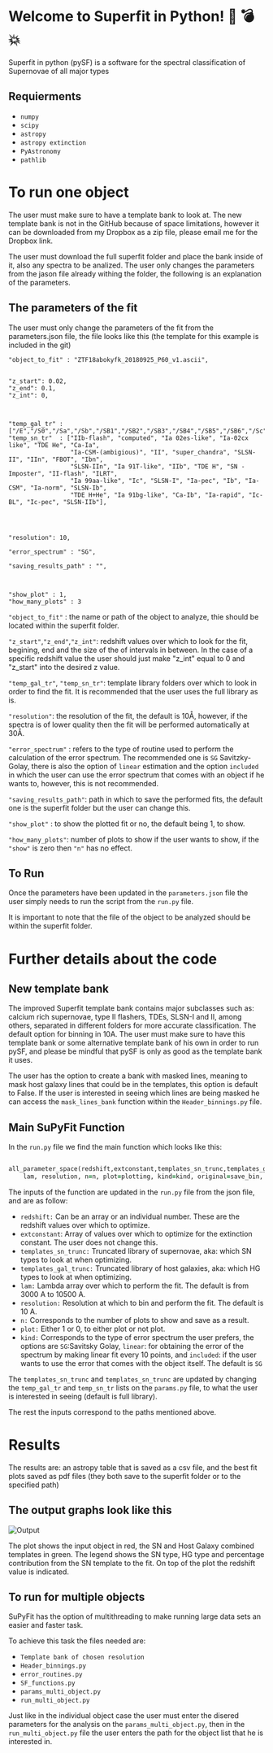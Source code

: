 # Welcome to Superfit in Python! :dizzy: :bomb: :boom:

Superfit in python (pySF) is a software for the spectral classification of Supernovae of all major types 

## Requierments

- `numpy`
- `scipy`
- `astropy`
- `astropy extinction`
- `PyAstronomy`
- `pathlib`



# To run one object  
The user must make sure to have a template bank to look at. The new template bank is not in the GitHub because of space limitations, however it can be downloaded from my Dropbox as a zip file, please email me for the Dropbox link.


The user must download the full superfit folder and place the bank inside of it, also any spectra to be analized. The user only changes the parameters from the jason file already withing the folder, the following is an explanation of the parameters. 


## The parameters of the fit 

The user must only change the parameters of the fit from the parameters.json file, the file looks like this (the template for this example is included in the git)



    "object_to_fit" : "ZTF18abokyfk_20180925_P60_v1.ascii",


    "z_start": 0.02,
    "z_end": 0.1,
    "z_int": 0,
    
    
   
    "temp_gal_tr" : ["/E","/S0","/Sa","/Sb","/SB1","/SB2","/SB3","/SB4","/SB5","/SB6","/Sc"],
    "temp_sn_tr"  : ["IIb-flash", "computed", "Ia 02es-like", "Ia-02cx like", "TDE He", "Ca-Ia", 
                     "Ia-CSM-(ambigious)", "II", "super_chandra", "SLSN-II", "IIn", "FBOT", "Ibn", 
                     "SLSN-IIn", "Ia 91T-like", "IIb", "TDE H", "SN - Imposter", "II-flash", "ILRT", 
                     "Ia 99aa-like", "Ic", "SLSN-I", "Ia-pec", "Ib", "Ia-CSM", "Ia-norm", "SLSN-Ib", 
                     "TDE H+He", "Ia 91bg-like", "Ca-Ib", "Ia-rapid", "Ic-BL", "Ic-pec", "SLSN-IIb"],
    
    
    
          
    "resolution": 10,

    "error_spectrum" : "SG",

    "saving_results_path" : "",

    
    
    "show_plot" : 1,
    "how_many_plots" : 3 




`"object_to_fit"` : the name or path of the object to analyze, thie should be located within the superfit folder. 

`"z_start"`,`"z_end"`,`"z_int"`: redshift values over which to look for the fit, begining, end and the size of the of intervals in between. In the case of a specific redshift value the user should just make "z_int" equal to 0 and "z_start" into the desired z value.

`"temp_gal_tr"`, `"temp_sn_tr"`: template library folders over which to look in order to find the fit. It is recommended that the user uses the full library as is. 


`"resolution"`: the resolution of the fit, the default is 10Å, however, if the spectra is of lower quality then the fit will be performed automatically at 30Å. 



`"error_spectrum"` : refers to the type of routine used to perform the calculation of the error spectrum. The recommended one is `SG` Savitzky-Golay, there is also the option of `linear` estimation and the option `included` in which the user can use the error spectrum that comes with an object if he wants to, however, this is not recommended. 

`"saving_results_path"`: path in which to save the performed fits, the default one is the superfit folder but the user can change this.
 
 `"show_plot"` : to show the plotted fit or no, the default being 1, to show. 
 
  `"how_many_plots"`: number of plots to show if the user wants to show, if the `"show"` is zero then `"n"` has no effect. 



## To Run

Once the parameters have been updated in the `parameters.json` file the user simply needs to run the script from the `run.py` file. 

It is important to note that the file of the object to be analyzed should be within the superfit folder.




# Further details about the code


## New template bank

The improved Superfit template bank contains major subclasses such as: calcium rich supernovae, type II flashers, TDEs, SLSN-I and II, among others, separated in different folders for more accurate classification. The default option for binning in 10A. 
The user must make sure to have this template bank or some alternative template bank of his own in order to run pySF, and please be mindful that pySF is only as good as the template bank it uses.


The user has the option to create a bank with masked lines, meaning to mask host galaxy lines that could be in the templates, this option is default to False. If the user is interested in seeing which lines are being masked he can access the `mask_lines_bank` function within the `Header_binnings.py` file.



## Main SuPyFit Function 

In the `run.py` file we find the main function which looks like this:


```ruby

all_parameter_space(redshift,extconstant,templates_sn_trunc,templates_gal_trunc, 
    lam, resolution, n=n, plot=plotting, kind=kind, original=save_bin, save=save_results_path, show=show)

```
    
    
The inputs of the function are updated in the `run.py` file from the json file, and are as follow: 

- `redshift:` Can be an array or an individual number. These are the redshift values over which to optimize. 
- `extconstant`: Array of values over which to optimize for the extinction constant. The user does not change this. 
- `templates_sn_trunc:`  Truncated library of supernovae, aka: which SN types to look at when optimizing.
- `templates_gal_trunc:` Truncated library of host galaxies, aka: which HG types to look at when optimizing.
- `lam:` Lambda array over which to perform the fit. The default is from 3000 A to 10500 A. 
- `resolution:` Resolution at which to bin and perform the fit. The default is 10 A. 
- `n:` Corresponds to the number of plots to show and save as a result. 
- `plot:` Either 1 or 0, to either plot or not plot. 
- `kind:` Corresponds to the type of error spectrum the user prefers, the options are `SG`:Savitsky Golay, `linear`: for obtaining the error of the spectrum 
by making linear fit every 10 points, and `included`: if the user wants to use the error that comes with the object itself. The default is `SG`


The `templates_sn_trunc` and `templates_sn_trunc` are updated by changing the `temp_gal_tr` and `temp_sn_tr` lists on the `params.py` file, to what the user is
interested in seeing (default is full library).


The rest the inputs correspond to the paths mentioned above. 
    
# Results

The results are: an astropy table that is saved as a csv file, and the best fit plots saved as pdf files (they both save to the superfit folder or to the specified path)


## The output graphs look like this


![Output](eg.png)


The plot shows the input object in red, the SN and Host Galaxy combined templates in green. The legend shows the SN type, HG type and percentage contribution from the SN template to the fit. On top of the plot the redshift value is indicated.



## To run for multiple objects 

SuPyFit has the option of multithreading to make running large data sets an easier and faster task. 

To achieve this task the files needed are: 

- `Template bank of chosen resolution`
- `Header_binnings.py`
- `error_routines.py`
- `SF_functions.py`
- `params_multi_object.py`
- `run_multi_object.py`

Just like in the individual object case the user must enter the disered parameters for the analysis on the `params_multi_object.py`, then in the `run_multi_object.py` file the user enters the path for the object list that he is interested in. 
